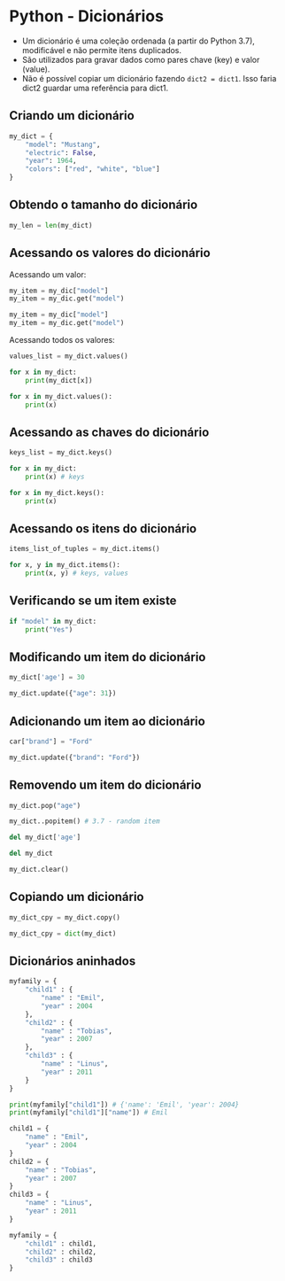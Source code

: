 # Python - Dicionários

- Um dicionário é uma coleção ordenada (a partir do Python 3.7), modificável e não permite itens duplicados.
- São utilizados para gravar dados como pares chave (key) e valor (value).
- Não é possível copiar um dicionário fazendo ```dict2 = dict1```. Isso faria dict2 guardar uma referência para dict1.

## Criando um dicionário

~~~python
my_dict = {
    "model": "Mustang",
    "electric": False,
    "year": 1964,
    "colors": ["red", "white", "blue"]
}
~~~

## Obtendo o tamanho do dicionário

~~~python
my_len = len(my_dict)
~~~

## Acessando os valores do dicionário

Acessando um valor:

~~~python
my_item = my_dic["model"]
my_item = my_dic.get("model")
~~~

~~~python
my_item = my_dic["model"]
my_item = my_dic.get("model")
~~~

Acessando todos os valores:

~~~python
values_list = my_dict.values() 
~~~

~~~python
for x in my_dict:
    print(my_dict[x]) 
~~~

~~~python
for x in my_dict.values():
    print(x)
~~~

## Acessando as chaves do dicionário

~~~python
keys_list = my_dict.keys() 
~~~

~~~python
for x in my_dict:
    print(x) # keys
~~~

~~~python
for x in my_dict.keys():
    print(x) 
~~~

## Acessando os itens do dicionário

~~~python
items_list_of_tuples = my_dict.items()
~~~

~~~python
for x, y in my_dict.items():
    print(x, y) # keys, values
~~~

## Verificando se um item existe

~~~python
if "model" in my_dict:
    print("Yes") 
~~~

## Modificando um item do dicionário

~~~python
my_dict['age'] = 30
~~~

~~~python
my_dict.update({"age": 31}) 
~~~

## Adicionando um item ao dicionário

~~~python
car["brand"] = "Ford"
~~~

~~~python
my_dict.update({"brand": "Ford"})
~~~

## Removendo um item do dicionário

~~~python
my_dict.pop("age")

~~~

~~~python
my_dict..popitem() # 3.7 - random item
~~~

~~~python
del my_dict['age']
~~~

~~~python
del my_dict
~~~

~~~python
my_dict.clear()
~~~

## Copiando um dicionário

~~~python
my_dict_cpy = my_dict.copy()
~~~

~~~python
my_dict_cpy = dict(my_dict)
~~~

## Dicionários aninhados

~~~python
myfamily = {
    "child1" : {
        "name" : "Emil",
        "year" : 2004
    },
    "child2" : {
        "name" : "Tobias",
        "year" : 2007
    },
    "child3" : {
        "name" : "Linus",
        "year" : 2011
    }
}

print(myfamily["child1"]) # {'name': 'Emil', 'year': 2004}
print(myfamily["child1"]["name"]) # Emil
~~~

~~~python
child1 = {
    "name" : "Emil",
    "year" : 2004
}
child2 = {
    "name" : "Tobias",
    "year" : 2007
}
child3 = {
    "name" : "Linus",
    "year" : 2011
}

myfamily = {
    "child1" : child1,
    "child2" : child2,
    "child3" : child3
}
~~~
